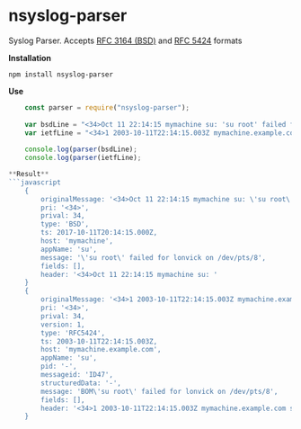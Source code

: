 # nsyslog-parser
Syslog Parser. Accepts [RFC 3164 (BSD)](https://tools.ietf.org/search/rfc3164) and [RFC 5424](https://tools.ietf.org/html/rfc5424) formats

**Installation**

    npm install nsyslog-parser

**Use**
```javascript
    const parser = require("nsyslog-parser");
    
    var bsdLine = "<34>Oct 11 22:14:15 mymachine su: 'su root' failed for lonvick on /dev/pts/8";
    var ietfLine = "<34>1 2003-10-11T22:14:15.003Z mymachine.example.com su - ID47 - BOM'su root' failed for lonvick on /dev/pts/8";
    
    console.log(parser(bsdLine);
    console.log(parser(ietfLine);

**Result**
```javascript
    {
	    originalMessage: '<34>Oct 11 22:14:15 mymachine su: \'su root\' failed for lonvick on /dev/pts/8',
		pri: '<34>',
		prival: 34,
		type: 'BSD',
		ts: 2017-10-11T20:14:15.000Z,
		host: 'mymachine',
		appName: 'su',
		message: '\'su root\' failed for lonvick on /dev/pts/8',
		fields: [],
		header: '<34>Oct 11 22:14:15 mymachine su: '
	}
	{
		originalMessage: '<34>1 2003-10-11T22:14:15.003Z mymachine.example.com su - ID47 - BOM\'su root\' failed for lonvick on /dev/pts/8',
		pri: '<34>',
		prival: 34,
		version: 1,
		type: 'RFC5424',
		ts: 2003-10-11T22:14:15.003Z,
		host: 'mymachine.example.com',
		appName: 'su',
		pid: '-',
		messageid: 'ID47',
		structuredData: '-',
		message: 'BOM\'su root\' failed for lonvick on /dev/pts/8',
		fields: [],
		header: '<34>1 2003-10-11T22:14:15.003Z mymachine.example.com su - ID47 - ' 
	}
